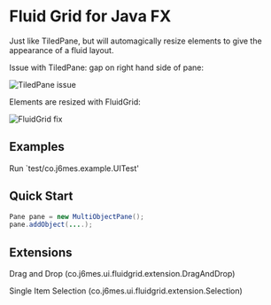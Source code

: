 Fluid Grid for Java FX
=============
Just like TiledPane, but will automagically resize elements to give the appearance of a fluid layout.

Issue with TiledPane: gap on right hand side of pane:

![TiledPane issue](http://i.imgur.com/qMRqqxb.jpg)

Elements are resized with FluidGrid:

![FluidGrid fix](http://i.imgur.com/tDfLajy.jpg)

Examples
-------
Run `test/co.j6mes.example.UITest'

Quick Start
-------
```java
Pane pane = new MultiObjectPane();
pane.addObject(....);
```

Extensions
-------
Drag and Drop  (co.j6mes.ui.fluidgrid.extension.DragAndDrop)

Single Item Selection (co.j6mes.ui.fluidgrid.extension.Selection)